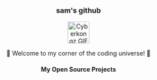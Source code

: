 <div align="center" ; background-size: cover; background-position: center; padding: 20px;">
    <h3>sam's github </h3>
    <p align="center">
        <a href="https://media.tenor.com/WWt-bBPOct0AAAAj/cyberkongz-kongz.gif">
                <img src="https://media.tenor.com/WWt-bBPOct0AAAAj/cyberkongz-kongz.gif" width="50" alt="Cyberkongz GIF"/>
            </a>
        </a>
    </p>
  <p align="center">
    <p>🌟 Welcome to my corner of the coding universe! 🌟</p>
    <h4 align="center">My Open Source Projects</h4>
    <table align="center">
        <tr>
</div>
